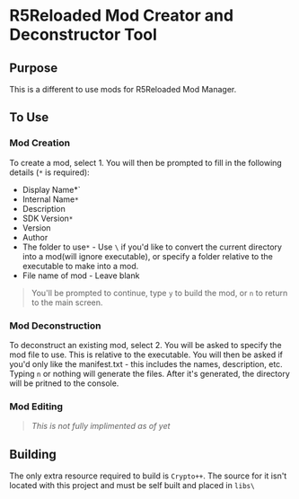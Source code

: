 # R5Reloaded Mod Creator and Deconstructor Tool

## Purpose
This is a different to use mods for R5Reloaded Mod Manager.

## To Use
### Mod Creation
To create a mod, select 1.
You will then be prompted to fill in the following details (`*` is required):
- Display Name*`
- Internal Name`*`
- Description
- SDK Version`*`
- Version
- Author
- The folder to use`*` - Use `\` if you'd like to convert the current directory into a mod(will ignore executable), or specify a folder relative to the executable to make into a mod.
- File name of mod - Leave blank 
> You'll be prompted to continue, type `y` to build the mod, or `n` to return to the main screen.

### Mod Deconstruction
To deconstruct an existing mod, select 2.
You will be asked to specify the mod file to use. This is relative to the executable.
You will then be asked if you'd only like the manifest.txt - this includes the names, description, etc. Typing `n` or nothing will generate the files.
After it's generated, the directory will be pritned to the console.

### Mod Editing
> *This is not fully implimented as of yet*

## Building
The only extra resource required to build is `Crypto++`. The source for it isn't located with this project and must be self built and placed in `libs\`